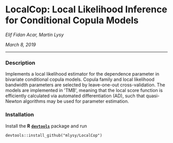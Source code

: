 # LocalCop: Local Likelihood Inference for Conditional Copula Models

*Elif Fidan Acar, Martin Lysy*

*March 8, 2019*

---

### Description

Implements a local likelihood estimator for the dependence parameter in bivariate conditional copula models.  Copula family and local likelihood bandwidth parameters are selected by leave-one-out cross-validation.  The models are implemented in 'TMB', meaning that the local score function is efficiently calculated via automated differentiation (AD), such that quasi-Newton algorithms may be used for parameter estimation.

### Installation

Install the **R** [**`devtools`**](https://CRAN.R-project.org/package=devtools) package and run
```{r}
devtools::install_github("mlysy/LocalCop")
```
